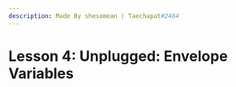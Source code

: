 ```yaml
---
description: Made By shesomean | Taechapat#2484
---
```


# Lesson 4: Unplugged: Envelope Variables

